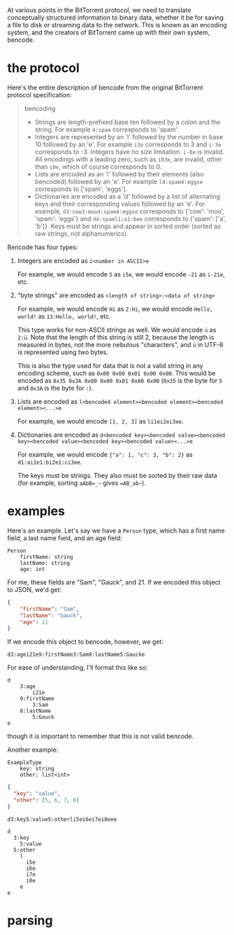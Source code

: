 At various points in the BitTorrent protocol, we need to translate conceptually structured information to binary data, whether it be for saving a file to disk or streaming data to the network. This is known as an encoding system, and the creators of BitTorrent came up with their own system, bencode. 

# the protocol

Here's the entire description of bencode from the original BitTorrent protocol specification:

> bencoding
>
> - Strings are length-prefixed base ten followed by a colon and the string. For example `4:spam` corresponds to 'spam'.
> - Integers are represented by an 'i' followed by the number in base 10 followed by an 'e'. For example `i3e` corresponds to 3 and `i-3e` corresponds to -3. Integers have no size limitation. `i-0e` is invalid. All encodings with a leading zero, such as `i03e`, are invalid, other than `i0e`, which of course corresponds to 0.
> - Lists are encoded as an 'l' followed by their elements (also bencoded) followed by an 'e'. For example `l4:spam4:eggse` corresponds to ['spam', 'eggs'].
> - Dictionaries are encoded as a 'd' followed by a list of alternating keys and their corresponding values followed by an 'e'. For example, `d3:cow3:moo4:spam4:eggse` corresponds to {'cow': 'moo', 'spam': 'eggs'} and `d4:spaml1:a1:bee` corresponds to {'spam': ['a', 'b']}. Keys must be strings and appear in sorted order (sorted as raw strings, not alphanumerics).

Bencode has four types:

1. Integers are encoded as `i<number in ASCII>e`
    
    For example, we would encode `5` as `i5e`, we would encode `-21` as `i-21e`, etc.

2. "byte strings" are encoded as `<length of string>:<data of string>`

    For example, we would encode `Hi` as `2:Hi`, we would encode `Hello, world!` as `13:Hello, world!`, etc.

    This type works for non-ASCII strings as well. We would encode `ü` as `2:ü`. Note that the length of this string is still 2, because the length is measured in bytes, not the more nebulous "characters", and `ü` in UTF-8 is represented using two bytes.

    This is also the type used for data that is not a valid string in any encoding scheme, such as `0x00 0x00 0x01 0x00 0x00`. This would be encoded as `0x35 0x3A 0x00 0x00 0x01 0x00 0x00` (`0x35` is the byte for `5` and `0x3A` is the byte for `:`).

3. Lists are encoded as `l<bencoded element><bencoded element><bencoded element><...>e`

    For example, we would encode `[1, 2, 3]` as `li1ei2ei3ee`.

4. Dictionaries are encoded as `d<bencoded key><bencoded value><bencoded key><bencoded value><bencoded key><bencoded value><...>e`

    For example, we would encode `{"a": 1, "c": 3, "b": 2}` as `d1:ai1e1:bi2e1:ci3ee`.

    The keys must be strings. They also must be sorted by their raw data (for example, sorting `aAbB=_~` gives `=AB_ab~`).

# examples

Here's an example. Let's say we have a `Person` type, which has a first name field, a last name field, and an age field:

```
Person
    firstName: string
    lastName: string
    age: int
```

For me, these fields are "Sam", "Gauck", and 21. If we encoded this object to JSON, we'd get:
```json
{
    "firstName": "Sam",
    "lastName": "Gauck",
    "age": 21
}
```

If we encode this object to bencode, however, we get:
```bencode
d3:agei21e9:firstName3:Sam8:lastName5:Gaucke
```

For ease of understanding, I'll format this like so:
```bencode
d
    3:age
        i21e
    9:firstName
        3:Sam
    8:lastName
        5:Gauck
e
```
though it is important to remember that this is not valid bencode.

Another example:

```
ExampleType
    key: string
    other: list<int>
```

```json
{
  "key": "value",
  "other": [5, 6, 7, 8]
}
```

```bencode
d3:key5:value5:otherli5ei6ei7ei8eee
```

```bencode
d
  3:key
    5:value
  5:other
    l
      i5e
      i6e
      i7e
      i8e
    e
e
```

# parsing
